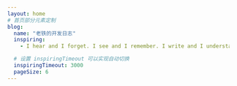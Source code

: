 ```yaml
---
layout: home
# 首页部分元素定制
blog:
  name: "老铁的开发日志"
  inspiring:
    - I hear and I forget. I see and I remember. I write and I understand.

  # 设置 inspiringTimeout 可以实现自动切换
  inspiringTimeout: 3000
  pageSize: 6
---
```

